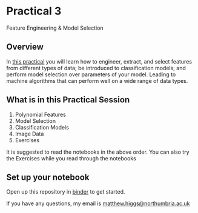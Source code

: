 # Practical 3
Feature Engineering & Model Selection

## Overview
In [this practical](https://github.com/KF5012-AI2020/Practical3) you will learn how to engineer, extract, and select features from different types of data; be introduced to classification models; and perform model selection over parameters of your model. Leading to machine algorithms that can perform well on a wide range of data types.

## What is in this Practical Session
1. Polynomial Features
2. Model Selection
3. Classification Models
4. Image Data
5. Exercises

It is suggested to read the notebooks in the above order. You can also try the Exercises while you read through the notebooks

## Set up your notebook
Open up this repository in [binder](https://mybinder.org/v2/gh/KF5012-AI2020/Practical3/master) to get started.

If you have any questions, my email is matthew.higgs@northumbria.ac.uk

